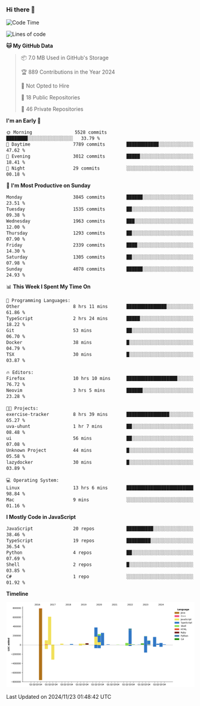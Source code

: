 ### Hi there 👋

<!--
**Clumsy-Coder/Clumsy-Coder** is a ✨ _special_ ✨ repository because its `README.md` (this file) appears on your GitHub profile.

Here are some ideas to get you started:

- 🔭 I’m currently working on ...
- 🌱 I’m currently learning ...
- 👯 I’m looking to collaborate on ...
- 🤔 I’m looking for help with ...
- 💬 Ask me about ...
- 📫 How to reach me: ...
- 😄 Pronouns: ...
- ⚡ Fun fact: ...
-->

<!-- anmol098/waka-readme-stats -->
<!--START_SECTION:waka-->
![Code Time](http://img.shields.io/badge/Code%20Time-982%20hrs%2020%20mins-blue)

![Lines of code](https://img.shields.io/badge/From%20Hello%20World%20I%27ve%20Written-3.4%20million%20lines%20of%20code-blue)

**🐱 My GitHub Data** 

> 📦 7.0 MB Used in GitHub's Storage 
 > 
> 🏆 889 Contributions in the Year 2024
 > 
> 🚫 Not Opted to Hire
 > 
> 📜 18 Public Repositories 
 > 
> 🔑 46 Private Repositories 
 > 
**I'm an Early 🐤** 

```text
🌞 Morning                5528 commits        ████████░░░░░░░░░░░░░░░░░   33.79 % 
🌆 Daytime                7789 commits        ████████████░░░░░░░░░░░░░   47.62 % 
🌃 Evening                3012 commits        █████░░░░░░░░░░░░░░░░░░░░   18.41 % 
🌙 Night                  29 commits          ░░░░░░░░░░░░░░░░░░░░░░░░░   00.18 % 
```
📅 **I'm Most Productive on Sunday** 

```text
Monday                   3845 commits        ██████░░░░░░░░░░░░░░░░░░░   23.51 % 
Tuesday                  1535 commits        ██░░░░░░░░░░░░░░░░░░░░░░░   09.38 % 
Wednesday                1963 commits        ███░░░░░░░░░░░░░░░░░░░░░░   12.00 % 
Thursday                 1293 commits        ██░░░░░░░░░░░░░░░░░░░░░░░   07.90 % 
Friday                   2339 commits        ████░░░░░░░░░░░░░░░░░░░░░   14.30 % 
Saturday                 1305 commits        ██░░░░░░░░░░░░░░░░░░░░░░░   07.98 % 
Sunday                   4078 commits        ██████░░░░░░░░░░░░░░░░░░░   24.93 % 
```


📊 **This Week I Spent My Time On** 

```text
💬 Programming Languages: 
Other                    8 hrs 11 mins       ███████████████░░░░░░░░░░   61.86 % 
TypeScript               2 hrs 24 mins       █████░░░░░░░░░░░░░░░░░░░░   18.22 % 
Git                      53 mins             ██░░░░░░░░░░░░░░░░░░░░░░░   06.70 % 
Docker                   38 mins             █░░░░░░░░░░░░░░░░░░░░░░░░   04.79 % 
TSX                      30 mins             █░░░░░░░░░░░░░░░░░░░░░░░░   03.87 % 

🔥 Editors: 
Firefox                  10 hrs 10 mins      ███████████████████░░░░░░   76.72 % 
Neovim                   3 hrs 5 mins        ██████░░░░░░░░░░░░░░░░░░░   23.28 % 

🐱‍💻 Projects: 
exercise-tracker         8 hrs 39 mins       ████████████████░░░░░░░░░   65.27 % 
uva-uhunt                1 hr 7 mins         ██░░░░░░░░░░░░░░░░░░░░░░░   08.48 % 
ui                       56 mins             ██░░░░░░░░░░░░░░░░░░░░░░░   07.08 % 
Unknown Project          44 mins             █░░░░░░░░░░░░░░░░░░░░░░░░   05.58 % 
lazydocker               30 mins             █░░░░░░░░░░░░░░░░░░░░░░░░   03.89 % 

💻 Operating System: 
Linux                    13 hrs 6 mins       █████████████████████████   98.84 % 
Mac                      9 mins              ░░░░░░░░░░░░░░░░░░░░░░░░░   01.16 % 
```

**I Mostly Code in JavaScript** 

```text
JavaScript               20 repos            ██████████░░░░░░░░░░░░░░░   38.46 % 
TypeScript               19 repos            █████████░░░░░░░░░░░░░░░░   36.54 % 
Python                   4 repos             ██░░░░░░░░░░░░░░░░░░░░░░░   07.69 % 
Shell                    2 repos             █░░░░░░░░░░░░░░░░░░░░░░░░   03.85 % 
C#                       1 repo              ░░░░░░░░░░░░░░░░░░░░░░░░░   01.92 % 
```



**Timeline**

![Lines of Code chart](https://raw.githubusercontent.com/Clumsy-Coder/Clumsy-Coder/main/assets/bar_graph.png)


 Last Updated on 2024/11/23 01:48:42 UTC
<!--END_SECTION:waka-->

